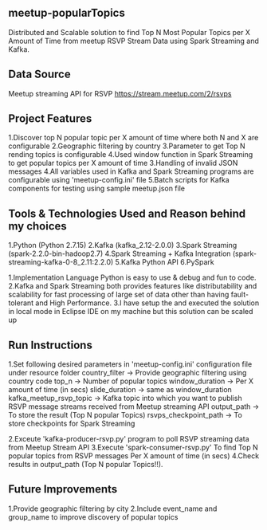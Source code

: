 meetup-popularTopics 
------------------------------------------------------------------------------------
Distributed and Scalable solution to find Top N Most Popular Topics per X Amount of Time from meetup RSVP Stream Data using Spark Streaming and Kafka.

Data Source
------------------------------------------------------------------------------------
Meetup streaming API for RSVP
https://stream.meetup.com/2/rsvps


Project Features
------------------------------------------------------------------------------------
1.Discover top N popular topic per X amount of time where both N and X are configurable
2.Geographic filtering by country
3.Parameter to get Top N rending topics is configurable
4.Used window function in Spark Streaming to get popular topics per X amount of time
3.Handling of invalid JSON messages
4.All variables used in Kafka and Spark Streaming programs are configurable using 'meetup-config.ini' file
5.Batch scripts for Kafka components for testing using sample meetup.json file


Tools & Technologies Used and Reason behind my choices 
------------------------------------------------------------------------------------
1.Python   (Python 2.7.15)
2.Kafka    (kafka_2.12-2.0.0)
3.Spark Streaming  (spark-2.2.0-bin-hadoop2.7)
4.Spark Streaming + Kafka Integration (spark-streaming-kafka-0-8_2.11:2.2.0)
5.Kafka Python API
6.PySpark

1.Implementation Language Python is easy to use & debug and fun to code.
2.Kafka and Spark Streaming both provides features like distributability and scalability for fast processing of large set of data other than having fault-tolerant and High Performance.
3.I have setup the and executed the solution in local mode in Eclipse IDE on my machine but this solution can be scaled up


Run Instructions
------------------------------------------------------------------------------------
1.Set following desired parameters in 'meetup-config.ini' configuration file under resource folder
country_filter -> Provide geographic filtering using country code
top_n -> Number of popular topics
window_duration -> Per X amount of time (in secs)
slide_duration -> same as window_duration
kafka_meetup_rsvp_topic -> Kafka topic into which you want to publish RSVP message streams received from Meetup streaming API
output_path -> To store the result (Top N popular Topics)
rsvps_checkpoint_path -> To store checkpoints for Spark Streaming

2.Exceute 'kafka-producer-rsvp.py' program to poll RSVP streaming data from Meetup Stream API
3.Execute 'spark-consumer-rsvp.py' To find Top N popular topics from RSVP messages Per X amount of time (in secs)
4.Check results in output_path (Top N popular Topics!!).


Future Improvements
------------------------------------------------------------------------------------
1.Provide geographic filtering by city
2.Include event_name and group_name to improve discovery of popular topics